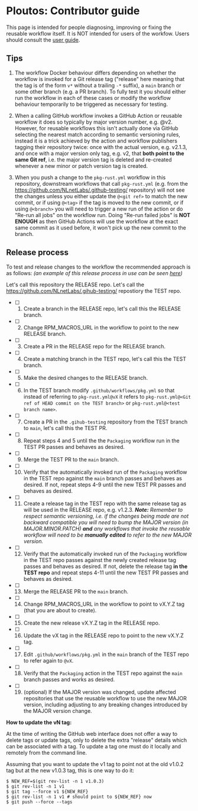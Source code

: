 # Ploutos: Contributor guide

This page is intended for people diagnosing, improving or fixing the reusable workflow itself. It is NOT intended for users of the workfow. Users should consult the [user guide](../README.md).

## Tips

1. The workflow Docker behaviour differs depending on whether the workflow is invoked for a Git release tag ("release" here meaning that the tag is of the form `v*` without a trailing `-*` suffix), a `main` branch or some other branch (e.g. a PR branch). To fully test it you should either run the workflow in each of these cases or modify the workflow behaviour temporarily to be triggered as necessary for testing.

2. When a calling GitHub workflow invokes a GitHub Action or reusable workflow it does so typically by major version number, e.g. <action or workflow>@v2. However, for reusable workflows this isn't actually done via GitHub selecting the nearest match according to semantic versioning rules, instead it is a trick achieved by the action and workflow publishers tagging their repository twice: once with the actual version, e.g. v2.1.3, and once with a major version only tag, e.g. v2, that **both point to the same Git ref**, i.e. the major version tag is deleted and re-created whenever a new minor or patch version tag is created.

3. When you push a change to the `pkg-rust.yml` workflow in this repository, downstream workflows that call `pkg-rust.yml` (e.g. from the https://github.com/NLnetLabs/.github-testing/ repository) will not see the changes unless you either update the `@<git ref>` to match the new commit, or if using `@<tag>` if the tag is moved to the new commit, or if using `@<branch>` you will need to trigger a new run of the action or do "Re-run all jobs" on the workflow run. Doing "Re-run failed jobs" is **NOT ENOUGH** as then GitHub Actions will use the workflow at the exact same commit as it used before, it won't pick up the new commit to the branch.

## Release process
  
To test and release changes to the workflow the recommended approach is as follows: _(an example of this release process in use can be seen [here](https://github.com/NLnetLabs/.github/pull/7#issuecomment-1246370906))_

Let's call this repository the RELEASE repo.
Let's call the https://github.com/NLnetLabs/.gihub-testing/ repostiory the TEST repo.

- [ ] 1. Create a branch in the RELEASE repo, let's call this the RELEASE branch.
- [ ] 2. Change RPM_MACROS_URL in the workflow to point to the new RELEASE branch.
- [ ] 3. Create a PR in the RELEASE repo for the RELEASE branch.
- [ ] 4. Create a matching branch in the TEST repo, let's call this the TEST branch.
- [ ] 5. Make the desired changes to the RELEASE branch.
- [ ] 6. In the TEST branch modify `.github/workflows/pkg.yml` so that instead of referring to `pkg-rust.yml@vX` it refers to `pkg-rust.yml@<Git ref of HEAD commit on the TEST branch>` or `pkg-rust.yml@<test branch name>`.
- [ ] 7. Create a PR in the `.gihub-testing` repository from the TEST branch to `main`, let's call this the TEST PR.
- [ ] 8. Repeat steps 4 and 5 until the the `Packaging` workflow run in the TEST PR passes and behaves as desired.
- [ ] 9. Merge the TEST PR to the `main` branch.
- [ ] 10. Verify that the automatically invoked run of the `Packaging` workflow in the TEST repo against the `main` branch passes and behaves as desired. If not, repeat steps 4-9 until the new TEST PR passes and behaves as desired.
- [ ] 11. Create a release tag in the TEST repo with the same release tag as will be used in the RELEASE repo, e.g. v1.2.3. _**Note:** Remember to respect semantic versioning, i.e. if the changes being made are not backward compatible you will need to bump the MAJOR version (in MAJOR.MINOR.PATCH) **and** any workflows that invoke the reusable workflow will need to be **manually edited** to refer to the new MAJOR version._
- [ ] 12. Verify that the automatically invoked run of the `Packaging` workflow in the TEST repo passes against the newly created release tag passes and behaves as desired. If not, delete the release tag **in the TEST repo** and repeat steps 4-11 until the new TEST PR passes and behaves as desired.
- [ ] 13. Merge the RELEASE PR to the `main` branch.
- [ ] 14. Change RPM_MACROS_URL in the workflow to point to vX.Y.Z tag (that you are about to create).
- [ ] 15. Create the new release vX.Y.Z tag in the RELEASE repo.
- [ ] 16. Update the vX tag in the RELEASE repo to point to the new vX.Y.Z tag.
- [ ] 17. Edit `.github/workflows/pkg.yml` in the `main` branch of the TEST repo to refer again to `@vX`.
- [ ] 18. Verify that the `Packaging` action in the TEST repo against the `main` branch passes and works as desired.
- [ ] 19. (optional) If the MAJOR version was changed, update affected repositories that use the reusable workflow to use the new MAJOR version, including adjusting to any breaking changes introduced by the MAJOR version change.

**How to update the vN tag:**

At the time of writing the GitHub web interface does not offer a way to delete tags or update tags, only to delete the extra "release" details which can be associated with a tag. To update a tag one must do it locally and remotely from the command line.

Assuming that you want to update the v1 tag to point not at the old v1.0.2 tag but at the new v1.0.3 tag, this is one way to do it:
```shell
$ NEW_REF=$(git rev-list -n 1 v1.0.3)
$ git rev-list -n 1 v1
$ git tag --force v1 ${NEW_REF}
$ git rev-list -n 1 v1 # should point to ${NEW_REF} now
$ git push --force --tags
```
